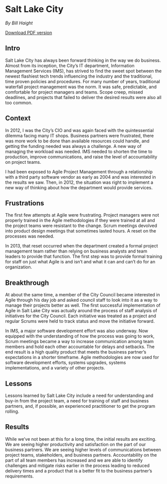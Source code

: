 # Salt Lake City

*By Bill Haight*

[Download PDF version](http://www.agilegovleaders.org/wp-content/uploads/2015/06/CaseStudyAgileGovernmentandSaltLakeCity.pdf)

## Intro

Salt Lake City has always been forward thinking in the way we do business. Almost from its inception, the City’s IT department, Information Management Services (IMS), has strived to find the sweet spot between the newest flashiest tech trends influencing the industry and the traditional, time proven policies and procedures. For many number of years, traditional waterfall project management was the norm. It was safe, predictable, and comfortable for project managers and teams. Scope creep, missed deadlines, and projects that failed to deliver the desired results were also all too common.

## Context

In 2012, I was the City’s CIO and was again faced with the quintessential dilemma facing many IT shops. Business partners were frustrated, there was more work to be done than available resources could handle, and getting the funding needed was always a challenge. A new way of managing the workload was needed. IMS needed to shorten the time to production, improve communications, and raise the level of accountability on project teams.

I had been exposed to Agile Project Management through a relationship with a third party software vendor as early as 2004 and was interested in the results we saw. Then, in 2012, the situation was right to implement a new way of thinking about how the department would provide services.

## Frustrations

The first few attempts at Agile were frustrating. Project managers were not properly trained in the Agile methodologies if they were trained at all and the project teams were resistant to the change. Scrum meetings devolved into product design meetings that sometimes lasted hours. A reset on the processes was needed.

In 2013, that reset occurred when the department created a formal project management team rather than relying on business analysts and team leaders to provide that function. The first step was to provide formal training for staff on just what Agile is and isn’t and what it can and can’t do for an organization.

## Breakthrough

At about the same time, a member of the City Council became interested in Agile through his day job and asked council staff to look into it as a way to manage their projects better as well. The first successful implementation of Agile in Salt Lake City was actually around the process of staff analysis of initiatives for the City Council. Each initiative was treated as a project and regular Scrums were held to track status and move the initiative forward.

In IMS, a major software development effort was also underway. Now equipped with the understanding of how the process was going to work, Scrum meetings became a way to increase communication among team members and hold each other accountable for delays and setbacks. The end result is a high quality product that meets the business partner’s expectations in a shorter timeframe. Agile methodologies are now used for software development efforts, systems upgrades, systems implementations, and a variety of other projects.

## Lessons

Lessons learned by Salt Lake City include a need for understanding and buy-in from the project team, a need for training of staff and business partners, and, if possible, an experienced practitioner to get the program rolling.

## Results

While we’ve not been at this for a long time, the initial results are exciting. We are seeing higher productivity and satisfaction on the part of our business partners. We are seeing higher levels of communications between project teams, stakeholders, and business partners. Accountability on the part of all team members has increased and we are able to identify challenges and mitigate risks earlier in the process leading to reduced delivery times and a product that is a better fit to the business partner’s requirements.

